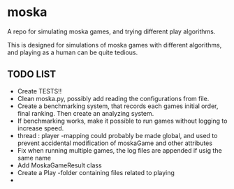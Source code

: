 # moska
A repo for simulating moska games, and trying different play algorithms.

This is designed for simulations of moska games with different algorithms, and playing as a human can be quite tedious.

## TODO LIST
- Create TESTS!!
- Clean moska.py, possibly add reading the configurations from file.
- Create a benchmarking system, that records each games initial order, final ranking. Then create an analyzing system.
- If benchmarking works, make it possible to run games without logging to increase speed.
- thread : player -mapping could probably be made global, and used to prevent accidental modification of moskaGame and other attributes
- Fix when running multiple games, the log files are appended if usig the same name
- Add MoskaGameResult class
- Create a Play -folder containing files related to playing
- 